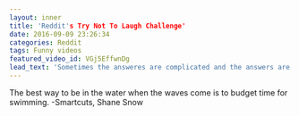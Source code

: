 ```yaml
---
layout: inner
title: 'Reddit's Try Not To Laugh Challenge'
date: 2016-09-09 23:26:34
categories: Reddit 
tags: Funny videos
featured_video_id: VGj5EffwnDg
lead_text: 'Sometimes the answeres are complicated and the answers are simple. -Dr. Seuss'
---
```


The best way to be in the water when the waves come is to budget time for swimming.
-Smartcuts, Shane Snow
